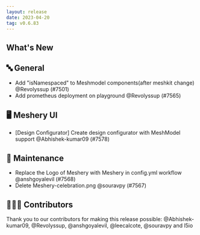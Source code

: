 ```yaml
---
layout: release
date: 2023-04-20
tag: v0.6.83
---
```


## What's New
## 🔤 General
- Add "isNamespaced" to Meshmodel components(after meshkit change) @Revolyssup (#7501)
- Add prometheus deployment on playground @Revolyssup (#7565)

## 🖥 Meshery UI

- [Design Configurator] Create design configurator with MeshModel support @Abhishek-kumar09 (#7578)

## 🧰 Maintenance

- Replace the Logo of Meshery with Meshery in config.yml workflow @anshgoyalevil (#7568)
- Delete Meshery-celebration.png @souravpy (#7567)

## 👨🏽‍💻 Contributors

Thank you to our contributors for making this release possible:
@Abhishek-kumar09, @Revolyssup, @anshgoyalevil, @leecalcote, @souravpy and l5io

